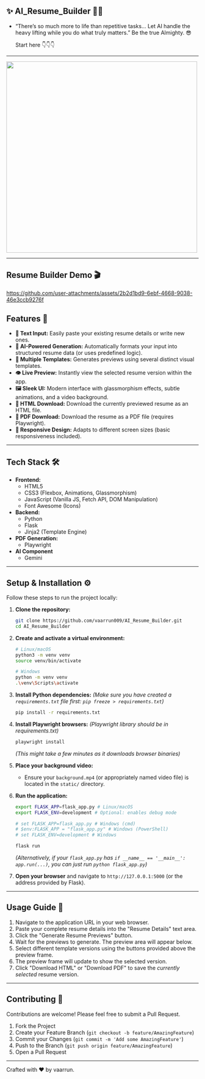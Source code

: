 ✨ AI_Resume_Builder 🧠🚀
---
* “There’s so much more to life than repetitive tasks…
  Let AI handle the heavy lifting while you do what truly matters.”
  Be the true Almighty. 😎
  
  Start here 👇👇👇
---

<img src="https://media.giphy.com/media/vQg4p7YpqDeJq/giphy.gif?cid=790b7611d3ymed1ljio2t24d3r7rgkynpmdcnwl6434lct6j&ep=v1_gifs_search&rid=giphy.gif&ct=g" width="500"/>

---

## Resume Builder Demo 🎬
https://github.com/user-attachments/assets/2b2d1bd9-6ebf-4668-9038-46e3ccb9276f


## Features 🚀

* **📝 Text Input:** Easily paste your existing resume details or write new ones.
* **🤖 AI-Powered Generation:** Automatically formats your input into structured resume data (or uses predefined logic). 
* **🎨 Multiple Templates:** Generates previews using several distinct visual templates.
* **👁️ Live Preview:** Instantly view the selected resume version within the app.
* **🖼️ Sleek UI:** Modern interface with glassmorphism effects, subtle animations, and a video background.
* **📄 HTML Download:** Download the currently previewed resume as an HTML file.
* **📜 PDF Download:** Download the resume as a PDF file (requires Playwright).
* **🔄 Responsive Design:** Adapts to different screen sizes (basic responsiveness included).

---

## Tech Stack 🛠️

* **Frontend:**
    * HTML5
    * CSS3 (Flexbox, Animations, Glassmorphism)
    * JavaScript (Vanilla JS, Fetch API, DOM Manipulation)
    * Font Awesome (Icons)
* **Backend:**
    * Python
    * Flask 
    * Jinja2 (Template Engine)
* **PDF Generation:**
    * Playwright
* **AI Component**
    * Gemini

---

## Setup & Installation ⚙️

Follow these steps to run the project locally:

1.  **Clone the repository:**
    ```bash
    git clone https://github.com/vaarrun009/AI_Resume_Builder.git
    cd AI_Resume_Builder
    ```

2.  **Create and activate a virtual environment:**
    ```bash
    # Linux/macOS
    python3 -m venv venv
    source venv/bin/activate

    # Windows
    python -m venv venv
    .\venv\Scripts\activate
    ```

3.  **Install Python dependencies:**
    *(Make sure you have created a `requirements.txt` file first: `pip freeze > requirements.txt`)*
    ```bash
    pip install -r requirements.txt
    ```

4.  **Install Playwright browsers:**
    *(Playwright library should be in requirements.txt)*
    ```bash
    playwright install
    ```
    *(This might take a few minutes as it downloads browser binaries)*

5.  **Place your background video:**
    * Ensure your `background.mp4` (or appropriately named video file) is located in the `static/` directory.

6.  **Run the application:**
    ```bash
    export FLASK_APP=flask_app.py # Linux/macOS
    export FLASK_ENV=development # Optional: enables debug mode

    # set FLASK_APP=flask_app.py # Windows (cmd)
    # $env:FLASK_APP = "flask_app.py" # Windows (PowerShell)
    # set FLASK_ENV=development # Windows

    flask run
    ```
    *(Alternatively, if your `flask_app.py` has `if __name__ == '__main__': app.run(...)`, you can just run `python flask_app.py`)*

7.  **Open your browser** and navigate to `http://127.0.0.1:5000` (or the address provided by Flask).

---

## Usage Guide 📖

1.  Navigate to the application URL in your web browser.
2.  Paste your complete resume details into the "Resume Details" text area.
3.  Click the "Generate Resume Previews" button.
4.  Wait for the previews to generate. The preview area will appear below.
5.  Select different template versions using the buttons provided above the preview frame.
6.  The preview frame will update to show the selected version.
7.  Click "Download HTML" or "Download PDF" to save the *currently selected* resume version.

---

## Contributing 🤝

Contributions are welcome! Please feel free to submit a Pull Request.

1.  Fork the Project
2.  Create your Feature Branch (`git checkout -b feature/AmazingFeature`)
3.  Commit your Changes (`git commit -m 'Add some AmazingFeature'`)
4.  Push to the Branch (`git push origin feature/AmazingFeature`)
5.  Open a Pull Request

---
Crafted with ❤️ by vaarrun.
